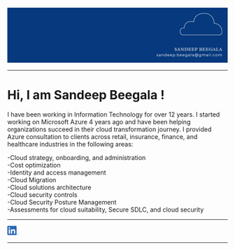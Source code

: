 <img src="https://github.com/sbeegala/sbeegala/blob/main/linkedin%20final%20banner.png"> <br>

----------------

# Hi, I am Sandeep Beegala !

I have been working in Information Technology for over 12 years. I started working on Microsoft Azure 4 years ago and have been helping organizations succeed in their cloud transformation journey. I provided Azure consultation to clients across retail, insurance, finance, and healthcare industries in the following areas:

-Cloud strategy, onboarding, and administration <br>
-Cost optimization <br>
-Identity and access management <br>
-Cloud Migration <br>
-Cloud solutions architecture <br>
-Cloud security controls <br>
-Cloud Security Posture Management <br>
-Assessments for cloud suitability, Secure SDLC, and cloud security <br>

---------------

[<img src="https://github.com/sbeegala/sbeegala/blob/main/LI-In-Bug.png" width="25">](www.linkedin.com/in/sandeep-beegala) <br>

------------


